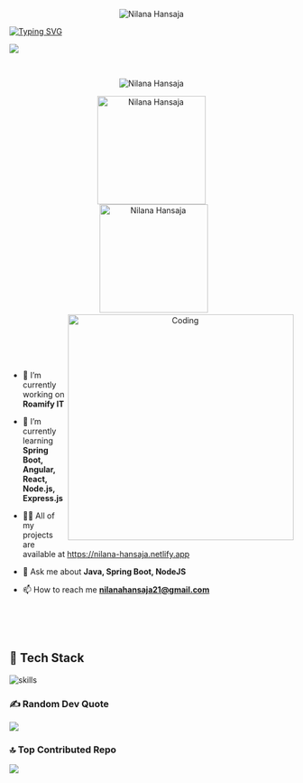 <p align="center"> 
 <img src="https://komarev.com/ghpvc/?username=Hansajaa&label=Profile%20views&color=0e75b6&style=flat" alt="Nilana Hansaja" /> 
<!--  <img src="https://img.shields.io/badge/Languages-Python | Java | PHP | Typescript | Node | React -green.svg" alt="supun nanayakkara's languages" /> -->
<!--  <img alt="Profile followers" src="https://img.shields.io/github/followers/supuna97"> -->
</p>

[![Typing SVG](https://readme-typing-svg.herokuapp.com?font=comfortaa&color=046c42&size=24&width=500&lines=Hi+👋+I'm+Nilana+Hansaja;Software+Engineer;UI-UX+Designer;Open-Source+Enthusiast)](https://git.io/typing-svg)



![](https://github-profile-trophy.vercel.app/?username=Hansajaa&theme=tokyonight&no-frame=false&no-bg=false&margin-w=4)<br>



&nbsp;
<p align="center"><img src="https://github-readme-streak-stats.herokuapp.com/?user=Hansajaa&theme=blue-green" alt="Nilana Hansaja" /></p>
  <p align="center">
   <a href="https://github.com/anuraghazra/github-readme-stats"><img alt="Nilana Hansaja" src="https://github-readme-stats.vercel.app/api?username=Hansajaa&show_icons=true&count_private=true&theme=blue-green" height="192px"/></a>
<br/>
  &nbsp;
<img src="https://github-readme-stats.vercel.app/api/top-langs?username=Hansajaa&langs_count=10&show_icons=true&locale=en&layout=compact&theme=blue-green" alt="Nilana Hansaja" height="192px"/><br>


<img align="right" alt="Coding" width="400" src="https://user-images.githubusercontent.com/74038190/229223263-cf2e4b07-2615-4f87-9c38-e37600f8381a.gif">
<br><br><br><br><br>


- 🔭 I’m currently working on **Roamify IT**

- 🌱 I’m currently learning **Spring Boot, Angular, React, Node.js, Express.js**

- 👨‍💻 All of my projects are available at https://nilana-hansaja.netlify.app

- 💬 Ask me about **Java, Spring Boot, NodeJS**

- 📫 How to reach me **nilanahansaja21@gmail.com**

<br><br><br>


## 🔧 Tech Stack

![skills](https://skillicons.dev/icons?i=java,angular,npm,spring,postman,html,css,bootstrap,mui,tailwind,js,ts,wordpress,nodejs,expressjs,react,mongodb,mysql,py,vim,docker,kubernetes,md,git,figma,bash,cloudflare,jquery,nginx,vscode,azure,electron&theme=light)


### ✍️ Random Dev Quote
![](https://quotes-github-readme.vercel.app/api?type=vetical&theme=radical)

### 🔝 Top Contributed Repo
![](https://github-contributor-stats.vercel.app/api?username=Hansajaa&limit=5&theme=monokai&combine_all_yearly_contributions=true)

<!-- Proudly created with GPRM ( https://gprm.itsvg.in ) -->
